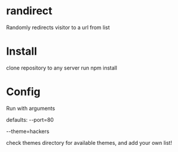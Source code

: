 # randirect
Randomly redirects visitor to a url from list

# Install
clone repository to any server
run npm install

# Config
Run with arguments

defaults:
--port=80

--theme=hackers

check themes directory for available themes, and add your own list!